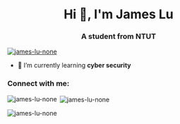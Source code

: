 <h1 align="center">Hi 👋, I'm James Lu</h1>
<h3 align="center">A student from NTUT</h3>

<p align="left"> <a href="https://github.com/ryo-ma/github-profile-trophy"><img src="https://github-profile-trophy.vercel.app/?username=james-lu-none" alt="james-lu-none" /></a> </p>

- 🌱 I’m currently learning **cyber security**

<h3 align="left">Connect with me:</h3>
<p align="left">
</p>

<p><img align="left" src="https://github-readme-stats.vercel.app/api/top-langs?username=james-lu-none&show_icons=true&locale=en&layout=compact" alt="james-lu-none" /></p>

<p>&nbsp;<img align="center" src="https://github-readme-stats.vercel.app/api?username=james-lu-none&show_icons=true&locale=en" alt="james-lu-none" /></p>

<p><img align="center" src="https://github-readme-streak-stats.herokuapp.com/?user=james-lu-none&" alt="james-lu-none" /></p>
